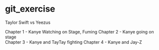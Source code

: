# git_exercise

Taylor Swift vs Yeezus


Chapter 1 - Kanye Watching on Stage, Fuming
Chapter 2 - Kanye going on stage\
Chapter 3 - Kanye and TayTay fighting
Chapter 4 - Kanye and Jay-Z

